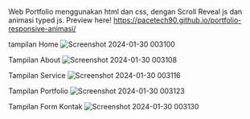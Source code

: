 Web Portfolio menggunakan html dan css, dengan Scroll Reveal js dan animasi typed js.
Preview here! https://pacetech90.github.io/portfolio-responsive-animasi/

tampilan Home
![Screenshot 2024-01-30 003100](https://github.com/pacetech90/portfolio-responsive-animasi-typed/assets/55420029/51701584-2a0e-4c4e-b25b-180be5fd4fd6)

Tampilan About
![Screenshot 2024-01-30 003108](https://github.com/pacetech90/portfolio-responsive-animasi-typed/assets/55420029/6505cfe0-4172-4625-bd9d-725a13de5ee1)

Tampilan Service
![Screenshot 2024-01-30 003116](https://github.com/pacetech90/portfolio-responsive-animasi-typed/assets/55420029/dd0fdad9-a8ed-4818-b666-1980bc5371e8)

Tampilan Portfolio
![Screenshot 2024-01-30 003123](https://github.com/pacetech90/portfolio-responsive-animasi-typed/assets/55420029/8a288dd1-80e0-49b3-bdf8-707e7eb91e6e)

Tampilan Form Kontak
![Screenshot 2024-01-30 003130](https://github.com/pacetech90/portfolio-responsive-animasi-typed/assets/55420029/c6b33820-54e1-4459-8450-30bda8cde9a7)
